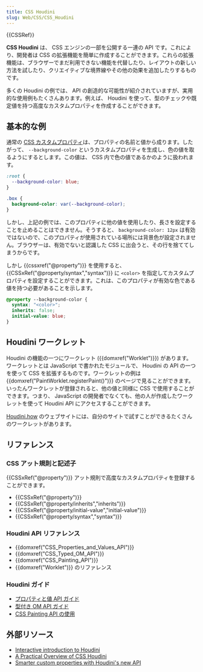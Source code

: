 ```yaml
---
title: CSS Houdini
slug: Web/CSS/CSS_Houdini
---
```


{{CSSRef}}

**CSS Houdini** は、 CSS エンジンの一部を公開する一連の API です。これにより、開発者は CSS の拡張機能を簡単に作成することができます。これらの拡張機能は、ブラウザーでまだ利用できない機能を代替したり、レイアウトの新しい方法を試したり、クリエイティブな境界線やその他の効果を追加したりするものです。

多くの Houdini の例では、 API の創造的な可能性が紹介されていますが、実用的な使用例もたくさんあります。例えば、 Houdini を使って、型のチェックや既定値を持つ高度なカスタムプロパティを作成することができます。

## 基本的な例

通常の [CSS カスタムプロパティ](/ja/docs/Web/CSS/--*)は、プロパティの名前と値から成ります。したがって、 `--background-color` というカスタムプロパティを生成し、色の値を取るようにするとします。この値は、 CSS 内で色の値であるかのように扱われます。

```css
:root {
  --background-color: blue;
}

.box {
  background-color: var(--background-color);
}
```

しかし、上記の例では、このプロパティに他の値を使用したり、長さを設定することを止めることはできません。そうすると、 `background-color: 12px` は有効ではないので、このプロパティが使用されている場所には背景色が設定されません。ブラウザーは、有効でないと認識した CSS に出会うと、その行を捨ててしまうからです。

しかし {{cssxref("@property")}} を使用すると、 {{CSSxRef("@property/syntax","syntax")}} に `<color>` を指定してカスタムプロパティを設定することができます。これは、このプロパティが有効な色である値を持つ必要があることを示します。

```css
@property --background-color {
  syntax: "<color>";
  inherits: false;
  initial-value: blue;
}
```

## Houdini ワークレット

Houdini の機能の一つにワークレット ({{domxref("Worklet")}}) があります。ワークレットとは JavaScript で書かれたモジュールで、 Houdini の API の一つを使って CSS を拡張するものです。ワークレットの例は {{domxref("PaintWorklet.registerPaint()")}} のページで見ることができます。いったんワークレットが登録されると、他の値と同様に CSS で使用することができます。つまり、 JavaScript の開発者でなくても、他の人が作成したワークレットを使って Houdini API にアクセスすることができます。

[Houdini.how](https://houdini.how/) のウェブサイトには、自分のサイトで試すことができるたくさんのワークレットがあります。

## リファレンス

### CSS アット規則と記述子

{{CSSxRef("@property")}} アット規則で高度なカスタムプロパティを登録することができます。

- {{CSSxRef("@property")}}
- {{CSSxRef("@property/inherits","inherits")}}
- {{CSSxRef("@property/initial-value","initial-value")}}
- {{CSSxRef("@property/syntax","syntax")}}

### Houdini API リファレンス

- {{domxref("CSS_Properties_and_Values_API")}}
- {{domxref("CSS_Typed_OM_API")}}
- {{domxref("CSS_Painting_API")}}
- {{domxref("Worklet")}} のリファレンス

### Houdini ガイド

- [プロパティと値 API ガイド](/ja/docs/Web/API/CSS_Properties_and_Values_API/guide)
- [型付き OM API ガイド](/ja/docs/Web/API/CSS_Typed_OM_API/Guide)
- [CSS Painting API の使用](/ja/docs/Web/API/CSS_Painting_API/Guide)

## 外部リソース

- [Interactive introduction to Houdini](http://houdini.glitch.me/)
- [A Practical Overview of CSS Houdini](https://www.smashingmagazine.com/2020/03/practical-overview-css-houdini/)
- [Smarter custom properties with Houdini's new API](https://web.dev/css-props-and-vals/)

